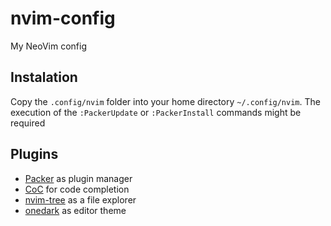# nvim-config
My NeoVim config

## Instalation
Copy the `.config/nvim` folder into your home directory `~/.config/nvim`.
The execution of the `:PackerUpdate` or `:PackerInstall` commands might be required

## Plugins
- [Packer](https://github.com/wbthomason/packer.nvim) as plugin manager
- [CoC](https://github.com/neoclide/coc.nvim) for code completion
- [nvim-tree](https://github.com/nvim-tree/nvim-tree.lua) as a file explorer
- [onedark](https://github.com/navarasu/onedark.nvim) as editor theme

